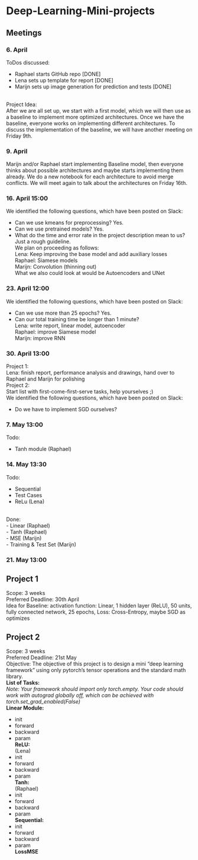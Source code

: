 # Deep-Learning-Mini-projects
## Meetings
### 6. April
ToDos discussed:<br>
- Raphael starts GitHub repo [DONE] <br>
- Lena sets up template for report [DONE] <br>
- Marijn sets up image generation for prediction and tests [DONE]<br>
<br>
Project Idea: <br>
After we are all set up, we start with a first model, which we will then use as a baseline to implement more optimized architectures. Once we have the baseline, everyone works on implementing different architectures. To discuss the implementation of the baseline, we will have another meeting on Friday 9th.<br>

### 9. April
Marijn and/or Raphael start implementing Baseline model, then everyone thinks about possible architectures and maybe starts implementing them already. We do a new notebook for each architecture to avoid merge conflicts. We will meet again to talk about the architectures on Friday 16th.
### 16. April 15:00
We identified the following questions, which have been posted on Slack: <br>
- Can we use kmeans for preprocessing? Yes. <br>
- Can we use pretrained models? Yes. <br>
- What do the time and error rate in the project description mean to us? Just a rough guideline. <br>
We plan on proceeding as follows: <br>
Lena: Keep improving the base model and add auxiliary losses <br>
Raphael: Siamese models <br>
Marijn: Convolution (thinning out) <br>
What we also could look at would be Autoencoders and UNet
### 23. April 12:00
We identified the following questions, which have been posted on Slack: <br>
- Can we use more than 25 epochs? Yes. <br>
- Can our total training time be longer than 1 minute? <br>
Lena: write report, linear model, autoencoder <br>
Raphael: improve Siamese model <br>
Marijn: improve RNN <br>
### 30. April 13:00  
Project 1: <br>
Lena: finish report, performance analysis and drawings, hand over to Raphael and Marijn for polishing <br>
Project 2: <br>
Start list with first-come-first-serve tasks, help yourselves ;) <br>
We identified the following questions, which have been posted on Slack: <br>
- Do we have to implement SGD ourselves?
### 7. May 13:00  
Todo:  
- Tanh module (Raphael)
### 14. May 13:30
Todo:
- Sequential
- Test Cases
- ReLu (Lena)
<br>
Done: <br>
- Linear (Raphael)<br>
- Tanh (Raphael)<br>
- MSE (Marijn)<br>
- Training & Test Set (Marijn)<br>

### 21. May 13:00
## Project 1
Scope: 3 weeks <br>
Preferred Deadline: 30th April <br>
Idea for Baseline: activation function: Linear, 1 hidden layer (ReLU), 50 units, fully connected network, 25 epochs, Loss: Cross-Entropy, maybe SGD as optimizes <br>
## Project 2
Scope: 3 weeks <br>
Preferred Deadline: 21st May <br>
Objective: The objective of this project is to design a mini “deep learning framework” using only pytorch’s tensor operations and the standard math library. <br>
**List of Tasks:** <br>
*Note: Your framework should import only torch.empty. Your code should work with autograd globally off, which can be achieved with
torch.set_grad_enabled(False)* <br>
**Linear Module:**<br>
- init <br>
- forward <br>
- backward <br>
- param <br>
**ReLU:**<br> (Lena)
- init <br>
- forward <br>
- backward <br>
- param <br>
**Tanh:**<br> (Raphael) 
- init <br>
- forward <br>
- backward <br>
- param <br>
**Sequential:**<br>
- init <br>
- forward <br>
- backward <br>
- param <br>
**LossMSE** <br>
